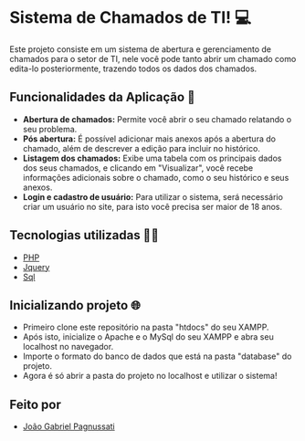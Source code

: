 # Sistema de Chamados de TI! 💻

Este projeto consiste em um sistema de abertura e gerenciamento de chamados para o setor de TI, nele você pode tanto abrir um chamado como edita-lo posteriormente, trazendo todos os dados dos chamados.

## Funcionalidades da Aplicação 📝

- **Abertura de chamados:** Permite você abrir o seu chamado relatando o seu problema.
- **Pós abertura:** É possível adicionar mais anexos após a abertura do chamado, além de descrever a edição para incluir no histórico.
- **Listagem dos chamados:** Exibe uma tabela com os principais dados dos seus chamados, e clicando em "Visualizar", você recebe informações adicionais sobre o chamado, como o seu histórico e seus anexos.
- **Login e cadastro de usuário:** Para utilizar o sistema, será necessário criar um usuário no site, para isto você precisa ser maior de 18 anos.

## Tecnologias utilizadas 👨‍💻

 - [PHP](https://www.php.net/)
 - [Jquery](https://jquery.com/)
 - [Sql](https://www.mysql.com/)

## Inicializando projeto 🌐

- Primeiro clone este repositório na pasta "htdocs" do seu XAMPP.
- Após isto, inicialize o Apache e o MySql do seu XAMPP e abra seu localhost no navegador.
- Importe o formato do banco de dados que está na pasta "database" do projeto.
- Agora é só abrir a pasta do projeto no localhost e utilizar o sistema!

## Feito por

- [João Gabriel Pagnussati](https://www.github.com/Pagnussati)
